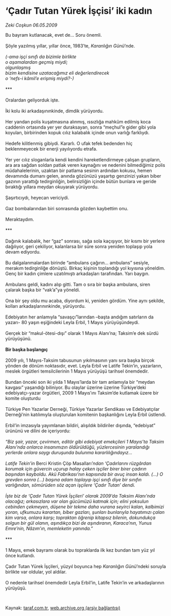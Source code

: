# ‘Çadır Tutan Yürek İşçisi’ iki kadın

*Zeki Coşkun 06.05.2009*

<div class="taraf_structure_2col_1zq">
<div class="margen_n">



 <p>Bu bayram kutlanacak, evet de... Soru önemli. <br/><br/>Şöyle yazılmış yıllar, yıllar önce, 1983’te, <i>Karanlığın Günü</i>’nde. <i><br/><br/>(-ama işçi sınıfı da bizimle birlikte <br/>o aşamalardan geçmiş miydi; <br/>olgunlaşmış <br/>bizim kendisine uzatacağımız eli değerlendirecek <br/>o ‘nefs-i kâmil’e erişmiş miydi?-)</i> <br/><br/>*** <br/><br/>Oralardan geliyorduk işte. <br/><br/>İki kolu iki arkadaşınınkinde, dimdik yürüyordu. <br/><br/>Her yandan polis kuşatmasına alınmış, ıssızlığa mahkûm edilmiş koca caddenin ortasında yer yer duraksayan, sonra “meçhul”e gider gibi yola koyulan, birbirinden kopuk cılız kalabalık içinde onun varlığı farklıydı. <br/><br/>Hedefe kilitlenmiş gibiydi. Kararlı. O ufak tefek bedenden hiç beklenmeyecek bir enerji yayılıyordu etrafa. <br/><br/>Yer yer cılız sloganlarla kendi kendini hareketlendirmeye çalışan grupların, ara ara sağdan soldan patlak veren kaynağını ve nedenini bilmediğimiz polis müdahalelerinin, uzaktan bir patlama sesinin ardından kokusu, hemen devamında dumanı gelen, anında gözünüzü yaşartıp genzinizi yakan biber gazının yarattığı tedirginliğin, belirsizliğin içinde bütün bunlara ve geride bıraktığı yıllara meydan okuyarak yürüyordu. <br/><br/>Şaşırtıcıydı, heyecan vericiydi. <br/><br/>Gaz bombalarından biri sonrasında gözden kaybettim onu. <br/><br/>Meraktaydım. <br/><br/>*** <br/><br/>Dağınık kalabalık, her “gaz” sonrası, sağa sola kaçışıyor, bir kısmı bir yerlere dağılıyor, geri çekiliyor, kalanlarsa bir süre sonra yeniden toplaşıp yola devam ediyordu. <br/><br/>Bu dalgalanmalardan birinde “ambulans çağırın... ambulans” sesiyle, merakım tedirginliğe dönüştü. Birkaç kişinin toplandığı yol kıyısına yöneldim. Genç bir kadın çimlere uzatılmıştı arkadaşları tarafından. Yarı baygın. <br/><br/>Ambulans geldi, kadını alıp gitti. Tam o sıra bir başka ambulans, siren çalarak başka bir “vak’a”ya yöneldi. <br/><br/>Ona bir şey oldu mu acaba, diyordum ki, yeniden gördüm. Yine aynı şekilde, kolları arkadaşlarınınkinde, yürüyordu. <br/><br/>Edebiyatın her anlamıyla “savaşçı”larından –başta andığım satırların da yazarı- 80 yaşın eşiğindeki Leyla Erbil, 1 Mayıs yürüyüşündeydi. <br/><br/>Gerçek bir “makul-ötesi-dışı” olarak 1 Mayıs Alanı’na; Taksim’e dek sürdü yürüyüşünü. <b><br/><br/>Bir başka başlangıç</b> <br/><br/>2009 yılı, 1 Mayıs-Taksim tabusunun yıkılmasının yanı sıra başka birçok yönden de dönüm noktasıdır, evet. Leyla Erbil ve Latife Tekin’in, yazarların, meslek örgütleri temsilcilerinin 1 Mayıs yürüyüşü tarihsel önemdedir. <br/><br/>Bundan önceki son iki yılda 1 Mayıs’larda bir tam anlamıyla bir “meydan kavgası” yaşandığı biliniyor. Bu olaylar üzerine üzerine Türkiye’deki edebiyatçı-yazar örgütleri, 2009 1 Mayıs’ını Taksim’de kutlamak üzere bir komite oluşturdu <br/><br/>Türkiye Pen Yazarlar Derneği, Türkiye Yazarlar Sendikası ve Edebiyatçılar Derneği’nin katılımıyla oluşturulan komitenin başkanlığını Leyla Erbil üstlendi. <br/><br/>Erbil’in imzasıyla yayımlanan bildiri, alışıldık bildiriler dışında, “edebiyat” ürününü ve dilini de içeriyordu:<i> <br/><br/>“Biz şair, yazar, çevirmen, editör gibi edebiyat emekçileri 1 Mayıs’ta Taksim Alanı’nda onlarca insanımızın öldürüldüğü, yüzlercesinin yaralandığı yerlerde onlara saygı duruşunda bulunma kararlılığındayız... <br/><br/>Latife Tekin’in </i>Berci Kristin Çöp Masalları<i>’ndan ‘Çadırlarını rüzgârdan korumak için güvercin uçurup halay çeken işçiler birer birer çadırın başından kayboldu. Akü Fabrikası’nın kapısında bir avuç insan kaldı. (...) O grevden sonra (...) başına adam toplayıp işçi sınıfı diye bir sınıfın varlığından, sömürüden söz açan işçilere ‘Çadır Tutan’ dendi. <br/><br/>İşte biz de ‘Çadır Tutan Yürek İşçileri’ olarak 2009’da Taksim Alanı’nda olacağız; arkasızlara var olan gücümüzü katmak için; elini yoksulun cebinden çekmeyen, düşene bir tekme daha vurana seyirci kalan, kalbimizi yoran, ufkumuzu karartan, biber gazları, şunları bunlarıyla hayatımızı çalan kim varsa, onlara karşı; topraktan öğrenip kitapsız bilenin, dokundukça solgun bir gül olanın, aşındıkça bizi de aşındıranın, Karaca’nın, Yunus Emre’nin, Nâzım’ın, memleketin yanında.”</i> <br/><br/>*** <br/><br/>1 Mayıs, emek bayramı olarak bu topraklarda ilk kez bundan tam yüz yıl önce kutlandı. <br/><br/>Çadır Tutan Yürek İşçileri, yüzyıl boyunca hep <i>Karanlığın Günü</i>’ndeki soruyla birlikte var oldular, yol aldılar. <br/><br/>O nedenle tarihsel önemdedir Leyla Erbil’in, Latife Tekin’in ve arkadaşlarının yürüyüşü.</p>

<br/>


<div id="taraf_not">
</div>

</div>


</div>

Kaynak: [taraf.com.tr](http://www.taraf.com.tr:80/makale/5381.htm), [web.archive.org (arşiv bağlantısı)](http://web.archive.org/web/20090518023431/http://www.taraf.com.tr:80/makale/5381.htm)
